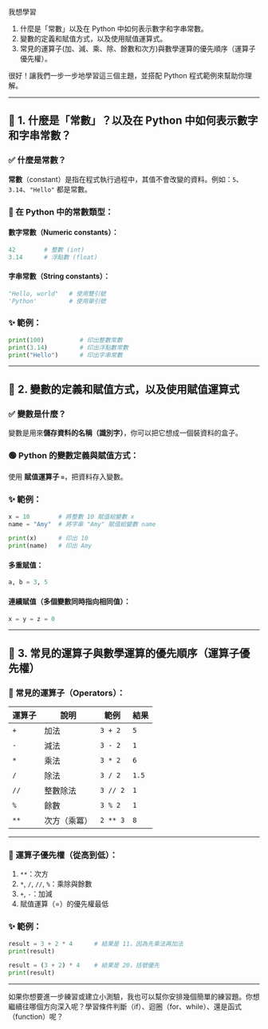 我想學習
1. 什麼是「常數」以及在 Python 中如何表示數字和字串常數。
2. 變數的定義和賦值方式，以及使用賦值運算式。
3. 常見的運算子(加、減、乘、除、餘數和次方)與數學運算的優先順序（運算子優先權）。

很好！讓我們一步一步地學習這三個主題，並搭配 Python 程式範例來幫助你理解。

---

## 📌 1. 什麼是「常數」？以及在 Python 中如何表示數字和字串常數？

### ✅ 什麼是常數？

**常數**（constant）是指在程式執行過程中，其值不會改變的資料。例如：`5`、`3.14`、`"Hello"` 都是常數。

### 🔢 在 Python 中的常數類型：

#### 數字常數（Numeric constants）：

```python
42        # 整數 (int)
3.14      # 浮點數 (float)
```

#### 字串常數（String constants）：

```python
"Hello, world"   # 使用雙引號
'Python'         # 使用單引號
```

### ✨ 範例：

```python
print(100)          # 印出整數常數
print(3.14)         # 印出浮點數常數
print("Hello")      # 印出字串常數
```

---

## 📌 2. 變數的定義和賦值方式，以及使用賦值運算式

### ✅ 變數是什麼？

變數是用來**儲存資料的名稱（識別字）**，你可以把它想成一個裝資料的盒子。

### 🟢 Python 的變數定義與賦值方式：

使用 **賦值運算子 `=`**，把資料存入變數。

### ✨ 範例：

```python
x = 10        # 將整數 10 賦值給變數 x
name = "Amy"  # 將字串 "Amy" 賦值給變數 name

print(x)      # 印出 10
print(name)   # 印出 Amy
```

#### 多重賦值：

```python
a, b = 3, 5
```

#### 連續賦值（多個變數同時指向相同值）：

```python
x = y = z = 0
```

---

## 📌 3. 常見的運算子與數學運算的優先順序（運算子優先權）

### 🧮 常見的運算子（Operators）：

| 運算子  | 說明     | 範例       | 結果    |
| ---- | ------ | -------- | ----- |
| `+`  | 加法     | `3 + 2`  | `5`   |
| `-`  | 減法     | `3 - 2`  | `1`   |
| `*`  | 乘法     | `3 * 2`  | `6`   |
| `/`  | 除法     | `3 / 2`  | `1.5` |
| `//` | 整數除法   | `3 // 2` | `1`   |
| `%`  | 餘數     | `3 % 2`  | `1`   |
| `**` | 次方（乘冪） | `2 ** 3` | `8`   |

---

### 🔢 運算子優先權（從高到低）：

1. `**`：次方
2. `*`, `/`, `//`, `%`：乘除與餘數
3. `+`, `-`：加減
4. 賦值運算（=）的優先權最低

### ✨ 範例：

```python
result = 3 + 2 * 4      # 結果是 11，因為先乘法再加法
print(result)

result = (3 + 2) * 4    # 結果是 20，括號優先
print(result)
```

---

如果你想要進一步練習或建立小測驗，我也可以幫你安排幾個簡單的練習題。你想繼續往哪個方向深入呢？學習條件判斷（if）、迴圈（for、while）、還是函式（function）呢？
